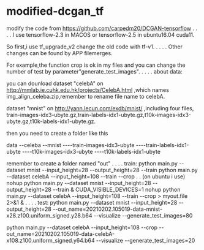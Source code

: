 # modified-dcgan_tf
modify the code from https://github.com/carpedm20/DCGAN-tensorflow
.
.
.
.
I use tensorflow-2.3 in MACOS or tensorflow-2.5 in ubuntu16.04 cuda11.

So first,i use tf_upgrade_v2 change the old code with tf-v1.
.
.
.
.
Other changes can be found by APP filemerges.

For example,the function crop is ok in my files and you can change the number of test by parameter"generate_test_images".
.
.
.
.
about data:

you can dounload dataset "celebA" on http://mmlab.ie.cuhk.edu.hk/projects/CelebA.html ,which names img_align_celeba.zip,remember to rename file name to celebA.

dataset "mnist" on http://yann.lecun.com/exdb/mnist/ ,including four files, train-images-idx3-ubyte.gz,train-labels-idx1-ubyte.gz,t10k-images-idx3-ubyte.gz,t10k-labels-idx1-ubyte.gz.

then you need to create a folder like this 

data
--celeba
--mnist
----train-images-idx3-ubyte
----train-labels-idx1-ubyte
----t10k-images-idx3-ubyte
----t10k-labels-idx1-ubyte


remember to create a folder named "out"
.
.
.
.
train:
python main.py --dataset mnist --input_height=28 --output_height=28 --train
python main.py --dataset celebA --input_height=108 --train --crop
.
.
(on ubuntu i use)
nohup python main.py --dataset mnist --input_height=28 --output_height=28 --train &
CUDA_VISIBLE_DEVICES=1 nohup python main.py --dataset celebA --input_height=108 --train --crop > myout.file 2>&1 &
.
.
.
.
test:
python main.py --dataset mnist --input_height=28 --output_height=28 --out_name=20210202.105019-data-mnist-x28.z100.uniform_signed.y28.b64 --visualize --generate_test_images=80

python main.py --dataset celebA --input_height=108 --crop --out_name=20210202.105019-data-celebA-x108.z100.uniform_signed.y64.b64 --visualize --generate_test_images=20











